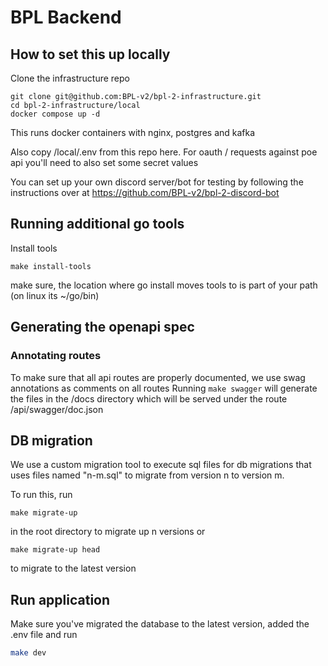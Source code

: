 # BPL Backend

## How to set this up locally

Clone the infrastructure repo

```
git clone git@github.com:BPL-v2/bpl-2-infrastructure.git
cd bpl-2-infrastructure/local
docker compose up -d
```

This runs docker containers with nginx, postgres and kafka

Also copy /local/.env from this repo here.
For oauth / requests against poe api you'll need to also set some secret values

You can set up your own discord server/bot for testing by following the instructions over at https://github.com/BPL-v2/bpl-2-discord-bot

## Running additional go tools
Install tools
```
make install-tools
```
make sure, the location where go install moves tools to is part of your path (on linux its ~/go/bin)

## Generating the openapi spec

### Annotating routes

To make sure that all api routes are properly documented, we use swag annotations as comments on all routes
Running `make swagger` will generate the files in the /docs directory which will be served under the route /api/swagger/doc.json

## DB migration

We use a custom migration tool to execute sql files for db migrations that uses files named "n-m.sql" to migrate from version n to version m.

To run this, run

```
make migrate-up
```

in the root directory to migrate up n versions or

```
make migrate-up head
```

to migrate to the latest version

## Run application

Make sure you've migrated the database to the latest version, added the .env file and run

```sh
make dev
```
